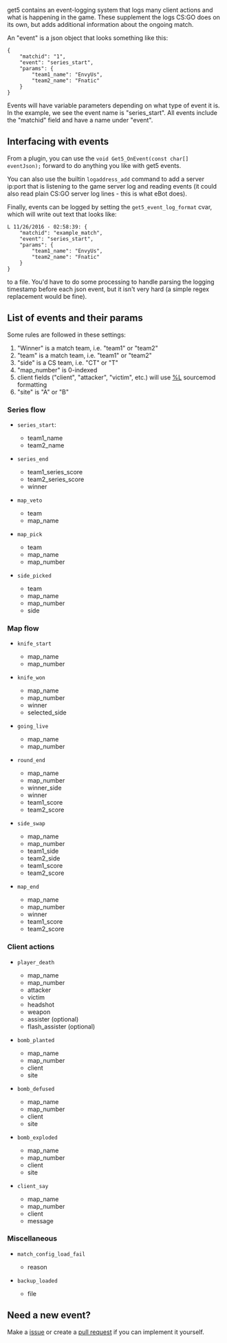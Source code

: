 get5 contains an event-logging system that logs many client actions and what is happening in the game. These supplement the logs CS:GO does on its own, but adds additional information about the ongoing match.

An "event" is a json object that looks something like this:
```
{
    "matchid": "1",
    "event": "series_start",
    "params": {
        "team1_name": "EnvyUs",
        "team2_name": "Fnatic"
    }
}
```

Events will have variable parameters depending on what type of event it is. In the example, we see the event name is "series_start". All events include the "matchid" field and have a name under "event".

## Interfacing with events

From a plugin, you can use the ``void Get5_OnEvent(const char[] eventJson);`` forward to do anything you like with get5 events. 

You can also use the builtin ``logaddress_add`` command to add a server ip:port that is listening to the game server log and reading events (it could also read plain CS:GO server log lines - this is what eBot does).

Finally, events can be logged by setting the ``get5_event_log_format`` cvar, which will write out text that looks like:
```
L 11/26/2016 - 02:58:39: {
    "matchid": "example_match",
    "event": "series_start",
    "params": {
        "team1_name": "EnvyUs",
        "team2_name": "Fnatic"
    }
}
```
to a file. You'd have to do some processing to handle parsing the logging timestamp before each json event, but it isn't very hard (a simple regex replacement would be fine).  


## List of events and their params

Some rules are followed in these settings:

1. "Winner" is a match team, i.e. "team1" or "team2"
1. "team" is a match team, i.e. "team1" or "team2"
1. "side" is a CS team, i.e. "CT" or "T"
1. "map_number" is 0-indexed
1. client fields ("client", "attacker", "victim", etc.) will use [%L](https://wiki.alliedmods.net/Format_Class_Functions_(SourceMod_Scripting)#Format_Specifiers) sourcemod formatting
1. "site" is "A" or "B"

### Series flow
- ``series_start``:
    * team1_name
    * team2_name

- ``series_end``
    * team1_series_score
    * team2_series_score
    * winner 

- ``map_veto``
    * team 
    * map_name

- ``map_pick``
    * team 
    * map_name
    * map_number

- ``side_picked``
    * team
    * map_name
    * map_number
    * side 

### Map flow
- ``knife_start``
    * map_name
    * map_number

- ``knife_won``
    * map_name
    * map_number
    * winner
    * selected_side
    
- ``going_live``
    * map_name
    * map_number
    
- ``round_end``
    * map_name
    * map_number
    * winner_side
    * winner
    * team1_score
    * team2_score

- ``side_swap``
    * map_name
    * map_number
    * team1_side
    * team2_side
    * team1_score
    * team2_score
    
- ``map_end``
    * map_name
    * map_number
    * winner
    * team1_score
    * team2_score
    

### Client actions
- ``player_death``
    * map_name
    * map_number
    * attacker
    * victim
    * headshot
    * weapon
    * assister (optional)
    * flash_assister (optional)
    
- ``bomb_planted``
    * map_name
    * map_number
    * client
    * site
    
- ``bomb_defused``
    * map_name
    * map_number
    * client
    * site
    
- ``bomb_exploded``
    * map_name
    * map_number
    * client
    * site
    
- ``client_say``
    * map_name
    * map_number
    * client
    * message
    

### Miscellaneous 
- ``match_config_load_fail``
    * reason
    
- ``backup_loaded``
    * file


## Need a new event?
Make a [issue](https://github.com/splewis/get5/issues/new) or create a [pull request](https://github.com/splewis/get5/pulls) if you can implement it yourself.